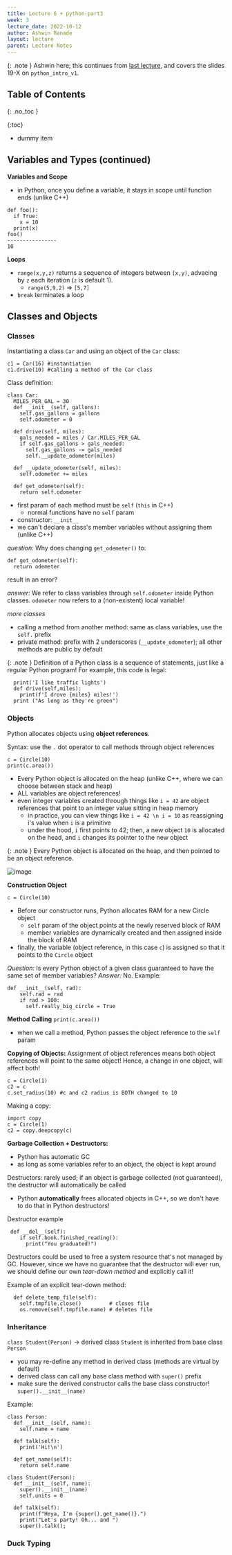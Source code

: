 ```yaml
---
title: Lecture 6 + python-part3
week: 3
lecture_date: 2022-10-12
author: Ashwin Ranade
layout: lecture
parent: Lecture Notes
---
```

{: .note }
Ashwin here; this continues from [last lecture]({{site.baseurl}}/lectures/05), and covers the slides 19-X on `python_intro_v1`.
## Table of Contents
{: .no_toc }

{:toc}
- dummy item

## Variables and Types (continued)
**Variables and Scope**
- in Python, once you define a variable, it stays in scope until function ends (unlike C++)

```
def foo(): 
  if True: 
    x = 10
  print(x)
foo()
----------------
10
```
**Loops**

- `range(x,y,z)` returns a sequence of integers between `[x,y)`, advacing by `z` each iteration (`z` is default 1).
  - `range(5,9,2)` => `[5,7]`
- `break` terminates a loop

## Classes and Objects
### Classes
Instantiating a class `Car` and using an object of the `Car` class:
```
c1 = Car(16) #instantiation
c1.drive(10) #calling a method of the Car class
```

Class definition:
```
class Car:
  MILES_PER_GAL = 30
  def __init__(self, gallons):
    self.gas_gallons = gallons
    self.odometer = 0

  def drive(self, miles):
    gals_needed = miles / Car.MILES_PER_GAL
    if self.gas_gallons > gals_needed:
      self.gas_gallons -= gals_needed
      self.__update_odometer(miles)

  def __update_odometer(self, miles):
    self.odometer += miles

  def get_odometer(self):
    return self.odometer
```
- first param of each method must be `self` (`this` in C++)
  -  normal functions have no `self` param
-  constructor: `__init__`
-  we can't declare a class's member variables without assigning them (unlike C++)

_question:_ Why does changing `get_odemeter()` to: 
```
def get_odometer(self): 
  return odemeter
```
result in an error? 

_answer:_ We refer to class variables through `self.odometer` inside Python classes. `odemeter` now refers to a (non-existent) local variable!

_more classes_
- calling a method from another method: same as class variables, use the `self.` prefix
- private method: prefix with 2 underscores (`__update_odometer`); all other methods are public by default

{: .note }
Definition of a Python class is a sequence of statements, just like a regular Python program!
For example, this code is legal: 
```
  print('I like traffic lights')
  def drive(self,miles):
    print(f'I drove {miles} miles!')
  print ("As long as they're green")
```

### Objects
Python allocates objects using **object references**. 

Syntax: use the `.` dot operator to call methods through object references
```
c = Circle(10)
print(c.area())
```

- Every Python object is allocated on the heap (unlike C++, where we can choose between stack and heap)
- ALL variables are object references!
- even integer variables created through things like `i = 42` are object references that point to an integer value sitting in heap memory
  - in practice, you can view things like `i = 42 \n i = 10` as reassigning i's value when `i` is a primitive
  - under the hood, `i` first points to 42; then, a new object `10` is allocated on the head, and `i` changes its pointer to the new object

{: .note }
Every Python object is allocated on the heap, and then pointed to be an object reference. 

![image](https://user-images.githubusercontent.com/6395723/196106783-00b7ea78-28d7-4dcc-ba87-9fa32dd4ac1d.png)

**Construction Object**

`c = Circle(10)`
- Before our constructor runs, Python allocates RAM for a new Circle object
  - `self` param of the object points at the newly reserved block of RAM
  - member variables are dynamically created and then assigned inside the block of RAM
- finally, the variable (object reference, in this case `c`) is assigned so that it points to the `Circle` object

_Question:_ Is every Python object of a given class guaranteed to have the same set of member variables? 
_Answer:_ No. Example:
```
def __init__(self, rad):
    self.rad = rad
    if rad > 100:
      self.really_big_circle = True
```

**Method Calling**
`print(c.area())`
- when we call a method, Python passes the object reference to the `self` param

**Copying of Objects:** Assignment of object references means both object references will point to the same object! Hence, a change in one object, will affect both!

```
c = Circle(1)
c2 = c
c.set_radius(10) #c and c2 radius is BOTH changed to 10
```

Making a copy: 
```
import copy
c = Circle(1)
c2 = copy.deepcopy(c)
```

**Garbage Collection + Destructors:**
- Python has automatic GC
- as long as some variables refer to an object, the object is kept around

Destructors: rarely used; if an object is garbage collected (not guaranteed), the destructor will automatically be called
- Python **automatically** frees allocated objects in C++, so we don't have to do that in Python destructors!

Destructor example
```
 def __del__(self):
    if self.book.finished_reading():
      print("You graduated!")
```

Destructors could be used to free a system resource that's not managed by GC. However, since we have no guarantee that the destructor will ever run, we should define our own _tear-down method_ and explicitly call it!

Example of an explicit tear-down method: 
```
  def delete_temp_file(self):
    self.tmpfile.close()         # closes file
    os.remove(self.tmpfile.name) # deletes file
```

### Inheritance
`class Student(Person)` -> derived class `Student` is inherited from base class `Person`

- you may re-define any method in derived class (methods are virtual by default)
- derived class can call any base class method with `super()` prefix
- make sure the derived constructor calls the base class constructor! `super().__init__(name)`

Example:
```
class Person:
  def __init__(self, name):
    self.name = name

  def talk(self):
    print('Hi!\n')

  def get_name(self):
    return self.name

class Student(Person):
  def __init__(self, name):
    super().__init__(name)
    self.units = 0

  def talk(self):
    print(f"Heya, I'm {super().get_name()}.")
    print("Let's party! Oh... and ")
    super().talk();
```

### Duck Typing


